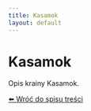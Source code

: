 ```yaml
---
title: Kasamok
layout: default
---
```


# Kasamok

Opis krainy Kasamok.

[⬅️ Wróć do spisu treści](index.md)
